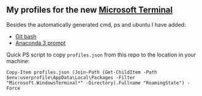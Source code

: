 ## My profiles for the new [Microsoft Terminal](https://devblogs.microsoft.com/commandline/windows-terminal-microsoft-store-preview-release/)

Besides the automatically generated cmd, ps and ubuntu I have added:

- [Git bash](https://github.com/afcruzs/terminal-profiles/blob/7f1619f5f4618211064ed2d64de9f04cdfa7e207/profiles.json#L241)
- [Anaconda 3 prompt](https://github.com/afcruzs/terminal-profiles/blob/7f1619f5f4618211064ed2d64de9f04cdfa7e207/profiles.json#L259)

Quick PS script to copy `profiles.json` from this repo to the location in your machine:

`Copy-Item profiles.json (Join-Path (Get-ChildItem -Path $env:userprofile\AppData\Local\Packages -Filter "Microsoft.WindowsTerminal*" -Directory).Fullname "RoamingState") -Force`
